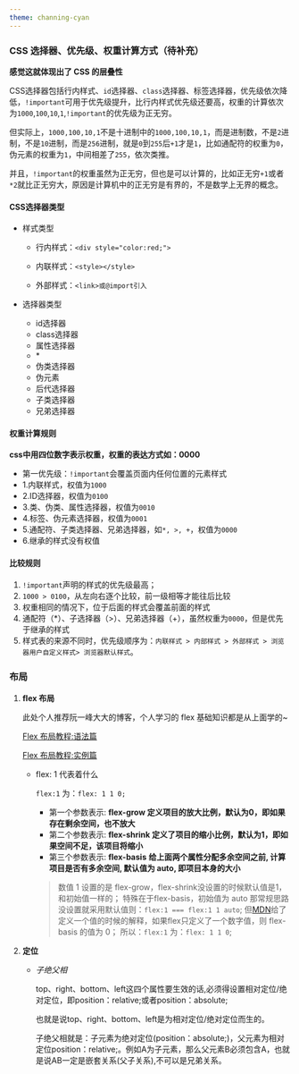 ```yaml
---
theme: channing-cyan
---
```


### CSS 选择器、优先级、权重计算方式（待补充）

**感觉这就体现出了 CSS 的层叠性**

CSS选择器包括行内样式、`id`选择器、`class`选择器、标签选择器，优先级依次降低，`!important`可用于优先级提升，比行内样式优先级还要高，权重的计算依次为`1000`,`100`,`10`,`1`,`!important`的优先级为正无穷。

但实际上，`1000,100,10,1`不是十进制中的`1000,100,10,1`，而是进制数，不是`2`进制，不是`10`进制，而是`256`进制，就是`0`到`255`后`+1`才是`1`，比如通配符的权重为`0`，伪元素的权重为`1`，中间相差了`255`，依次类推。

并且，`!important`的权重虽然为正无穷，但也是可以计算的，比如正无穷`+1`或者`*2`就比正无穷大，原因是计算机中的正无穷是有界的，不是数学上无界的概念。

#### CSS选择器类型 

+ 样式类型

    + 行内样式：`<div style="color:red;">`

    + 内联样式：`<style></style>`

    + 外部样式：`<link>或@import引入`

+ 选择器类型

    + id选择器
    + class选择器
    + 属性选择器
    + \*
    + 伪类选择器
    + 伪元素
    + 后代选择器
    + 子类选择器
    + 兄弟选择器

#### 权重计算规则

**css中用四位数字表示权重，权重的表达方式如：0000**

-   第一优先级：`!important`会覆盖页面内任何位置的元素样式
-   1.内联样式，权值为`1000`
-   2.ID选择器，权值为`0100`
-   3.类、伪类、属性选择器，权值为`0010`
-   4.标签、伪元素选择器，权值为`0001`
-   5.通配符、子类选择器、兄弟选择器，如`*, >, +`，权值为`0000`
-   6.继承的样式没有权值

#### 比较规则
1. `!important`声明的样式的优先级最⾼；
2. `1000 > 0100`，从左向右逐个比较，前一级相等才能往后比较
3. 权重相同的情况下，位于后面的样式会覆盖前面的样式
4. 通配符（*）、子选择器（>）、兄弟选择器（+），虽然权重为`0000`，但是优先于继承的样式
5. 样式表的来源不同时，优先级顺序为：`内联样式 > 内部样式 > 外部样式 > 浏览器⽤户⾃定义样式> 浏览器默认样式`。


### 布局
1. **flex 布局**

    此处个人推荐阮一峰大大的博客，个人学习的 flex 基础知识都是从上面学的~

    [Flex 布局教程:语法篇](https://www.ruanyifeng.com/blog/2015/07/flex-grammar.html)

    [Flex 布局教程:实例篇](https://www.ruanyifeng.com/blog/2015/07/flex-examples.html)

    + flex: 1 代表着什么

      `flex:1` 为：`flex: 1 1 0;`
      
      - 第一个参数表示: **flex-grow 定义项目的放大比例，默认为0，即如果存在剩余空间，也不放大**
      - 第二个参数表示: **flex-shrink 定义了项目的缩小比例，默认为1，即如果空间不足，该项目将缩小**
      - 第三个参数表示: **flex-basis** **给上面两个属性分配多余空间之前, 计算项目是否有多余空间, 默认值为 auto, 即项目本身的大小**
      
      > 数值 1 设置的是 flex-grow，flex-shrink没设置的时候默认值是1，和初始值一样的；
      >  特殊在于flex-basis，初始值为 auto 那常规思路没设置就采用默认值则：`flex:1 === flex:1 1 auto`;
      >  但[MDN](https://link.juejin.cn?target=https%3A%2F%2Fdeveloper.mozilla.org%2Fzh-CN%2Fdocs%2FWeb%2FCSS%2Fflex)给了定义一个值的时候的解释，如果flex只定义了一个数字值，则 flex-basis 的值为 0；
      >  所以：`flex:1` 为：`flex: 1 1 0`;

2.  **定位**
    
    + *子绝父相*
    
        top、right、bottom、left这四个属性要生效的话,必须得设置相对定位/绝对定位，即position：relative;或者position：absolute;
        
        也就是说top、right、bottom、left是为相对定位/绝对定位而生的。 
        
        子绝父相就是：子元素为绝对定位(position：absolute;)，父元素为相对定位position：relative;。例如A为子元素，那么父元素B必须包含A，也就是说AB一定是嵌套关系(父子关系),不可以是兄弟关系。

